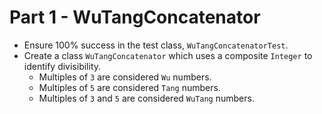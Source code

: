 # Part 1 - WuTangConcatenator
* Ensure 100% success in the test class, `WuTangConcatenatorTest`.
* Create a class `WuTangConcatenator` which uses a composite `Integer` to identify divisibility.
    * Multiples of `3` are considered `Wu` numbers.
    * Multiples of `5` are considered `Tang` numbers.
    * Multiples of `3` and `5` are considered `WuTang` numbers.